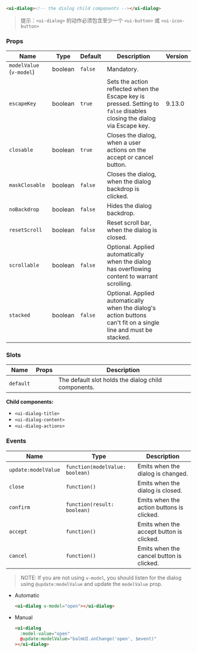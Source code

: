 ```html
<ui-dialog><!-- the dialog child components --></ui-dialog>
```

> 提示：`<ui-dialog>` 的动作必须包含至少一个 `<ui-button>` 或 `<ui-icon-button>`

### Props

| Name                     | Type    | Default | Description                                                                                                              | Version |
| ------------------------ | ------- | ------- | ------------------------------------------------------------------------------------------------------------------------ | ------- |
| `modelValue` (`v-model`) | boolean | `false` | Mandatory.                                                                                                               |         |
| `escapeKey`              | boolean | `true`  | Sets the action reflected when the Escape key is pressed. Setting to `false` disables closing the dialog via Escape key. | 9.13.0  |
| `closable`               | boolean | `true`  | Closes the dialog, when a user actions on the accept or cancel button.                                                   |         |
| `maskClosable`           | boolean | `false` | Closes the dialog, when the dialog backdrop is clicked.                                                                  |         |
| `noBackdrop`             | boolean | `false` | Hides the dialog backdrop.                                                                                               |         |
| `resetScroll`            | boolean | `false` | Reset scroll bar, when the dialog is closed.                                                                             |         |
| `scrollable`             | boolean | `false` | Optional. Applied automatically when the dialog has overflowing content to warrant scrolling.                            |         |
| `stacked`                | boolean | `false` | Optional. Applied automatically when the dialog's action buttons can't fit on a single line and must be stacked.         |         |

### Slots

| Name      | Props | Description                                         |
| --------- | ----- | --------------------------------------------------- |
| `default` |       | The default slot holds the dialog child components. |

**Child components:**

- `<ui-dialog-title>`
- `<ui-dialog-content>`
- `<ui-dialog-actions>`

### Events

| Name                | Type                            | Description                               |
| ------------------- | ------------------------------- | ----------------------------------------- |
| `update:modelValue` | `function(modelValue: boolean)` | Emits when the dialog is changed.         |
| `close`             | `function()`                    | Emits when the dialog is closed.          |
| `confirm`           | `function(result: boolean)`     | Emits when the action buttons is clicked. |
| `accept`            | `function()`                    | Emits when the accept button is clicked.  |
| `cancel`            | `function()`                    | Emits when the cancel button is clicked.  |

> NOTE: If you are not using `v-model`, you should listen for the dialog using `@update:modelValue` and update the `modelValue` prop.

- Automatic

  ```html
  <ui-dialog v-model="open"></ui-dialog>
  ```

- Manual

  ```html
  <ui-dialog
    :model-value="open"
    @update:modelValue="balmUI.onChange('open', $event)"
  ></ui-dialog>
  ```
